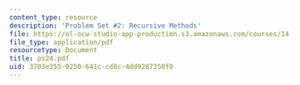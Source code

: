 ```yaml
---
content_type: resource
description: 'Problem Set #2: Recursive Methods'
file: https://ol-ocw-studio-app-production.s3.amazonaws.com/courses/14-128-dynamic-optimization-economic-applications-recursive-methods-spring-2003/3703e3550250641ccd8c4dd9287350f0_ps24.pdf
file_type: application/pdf
resourcetype: Document
title: ps24.pdf
uid: 3703e355-0250-641c-cd8c-4dd9287350f0
---
```

